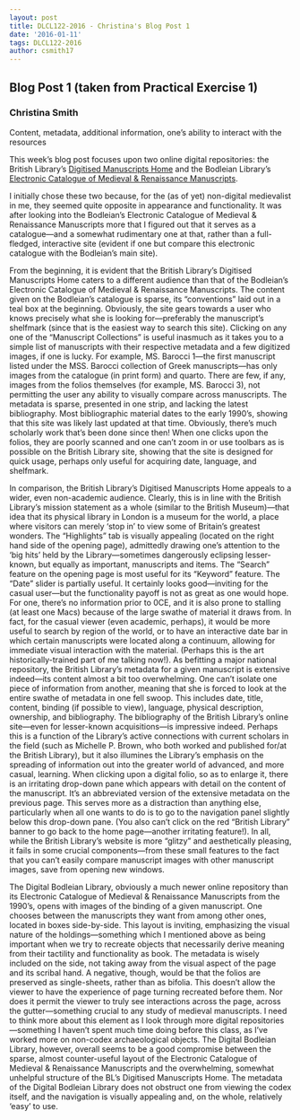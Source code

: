 ```yaml
---
layout: post
title: DLCL122-2016 - Christina's Blog Post 1
date: '2016-01-11'
tags: DLCL122-2016
author: csmith17
---
```


## Blog Post 1 (taken from Practical Exercise 1)

###  Christina Smith

Content, metadata, additional information, one’s ability to interact with the resources

This week’s blog post focuses upon two online digital repositories: the British Library’s [Digitised Manuscripts Home](https://www.bl.uk/manuscripts/) and the Bodleian Library’s [Electronic Catalogue of Medieval & Renaissance Manuscripts](http://www.bodley.ox.ac.uk/dept/scwmss/wmss/online/medieval/index.html#manuscript).  

I initially chose these two because, for the (as of yet) non-digital medievalist in me, they seemed quite opposite in appearance and functionality.  It was after looking into the Bodleian’s Electronic Catalogue of Medieval & Renaissance Manuscripts more that I figured out that it serves as a catalogue—and a somewhat rudimentary one at that, rather than a full-fledged, interactive site (evident if one but compare this electronic catalogue with the Bodleian’s main site).  

From the beginning, it is evident that the British Library’s Digitised Manuscripts Home caters to a different audience than that of the Bodleian’s Electronic Catalogue of Medieval & Renaissance Manuscripts.  The content given on the Bodleian’s catalogue is sparse, its “conventions” laid out in a teal box at the beginning.  Obviously, the site gears towards a user who knows precisely what she is looking for—preferably the manuscript’s shelfmark (since that is the easiest way to search this site).  Clicking on any one of the “Manuscript Collections” is useful inasmuch as it takes you to a simple list of manuscripts with their respective metadata and a few digitized images, if one is lucky.   For example, MS. Barocci 1—the first manuscript listed under the MSS. Barocci collection of Greek manuscripts—has only images from the catalogue (in print form) and quarto.  There are few, if any, images from the folios themselves (for example, MS. Barocci 3), not permitting the user any ability to visually compare across manuscripts.  The metadata is sparse, presented in one strip, and lacking the latest bibliography.  Most bibliographic material dates to the early 1990’s, showing that this site was likely last updated at that time.  Obviously, there’s much scholarly work that’s been done since then!  When one clicks upon the folios, they are poorly scanned and one can’t zoom in or use toolbars as is possible on the British Library site, showing that the site is designed for quick usage, perhaps only useful for acquiring date, language, and shelfmark.  

In comparison, the British Library’s Digitised Manuscripts Home appeals to a wider, even non-academic audience.  Clearly, this is in line with the British Library’s mission statement as a whole (similar to the British Museum)—that idea that its physical library in London is a museum for the world, a place where visitors can merely ‘stop in’ to view some of Britain’s greatest wonders.  The “Highlights” tab is visually appealing (located on the right hand side of the opening page), admittedly drawing one’s attention to the ‘big hits’ held by the Library—sometimes dangerously eclipsing lesser-known, but equally as important, manuscripts and items.  The “Search” feature on the opening page is most useful for its “Keyword” feature.  The “Date” slider is partially useful.  It certainly looks good—inviting for the casual user—but the functionality payoff is not as great as one would hope.  For one, there’s no information prior to 0CE, and it is also prone to stalling (at least one Macs) because of the large swathe of material it draws from.  In fact, for the casual viewer (even academic, perhaps), it would be more useful to search by region of the world, or to have an interactive date bar in which certain manuscripts were located along a continuum, allowing for immediate visual interaction with the material.  (Perhaps this is the art historically-trained part of me talking now!).  As befitting a major national repository, the British Library’s metadata for a given manuscript is extensive indeed—its content almost a bit too overwhelming.  One can’t isolate one piece of information from another, meaning that she is forced to look at the entire swathe of metadata in one fell swoop.  This includes date, title, content, binding (if possible to view), language, physical description, ownership, and bibliography.  The bibliography of the British Library’s online site—even for lesser-known acquisitions—is impressive indeed.  Perhaps this is a function of the Library’s active connections with current scholars in the field (such as Michelle P. Brown, who both worked and published for/at the British Library), but it also illumines the Library’s emphasis on the spreading of information out into the greater world of advanced, and more casual, learning.  When clicking upon a digital folio, so as to enlarge it, there is an irritating drop-down pane which appears with detail on the content of the manuscript.  It’s an abbreviated version of the extensive metadata on the previous page.  This serves more as a distraction than anything else, particularly when all one wants to do is to go to the navigation panel slightly below this drop-down pane.  (You also can’t click on the red “British Library” banner to go back to the home page—another irritating feature!).  In all, while the British Library’s website is more “glitzy” and aesthetically pleasing, it fails in some crucial components—from these small features to the fact that you can’t easily compare manuscript images with other manuscript images, save from opening new windows.

The Digital Bodleian Library, obviously a much newer online repository than its Electronic Catalogue of Medieval & Renaissance Manuscripts from the 1990’s, opens with images of the binding of a given manuscript.  One chooses between the manuscripts they want from among other ones, located in boxes side-by-side.  This layout is inviting, emphasizing the visual nature of the holdings—something which I mentioned above as being important when we try to recreate objects that necessarily derive meaning from their tactility and functionality as book.  The metadata is wisely included on the side, not taking away from the visual aspect of the page and its scribal hand.  A negative, though, would be that the folios are preserved as single-sheets, rather than as bifolia.  This doesn’t allow the viewer to have the experience of page turning recreated before them.  Nor does it permit the viewer to truly see interactions across the page, across the gutter—something crucial to any study of medieval manuscripts.  I need to think more about this element as I look through more digital repositories—something I haven’t spent much time doing before this class, as I’ve worked more on non-codex archaeological objects.  The Digital Bodleian Library, however, overall seems to be a good compromise between the sparse, almost counter-useful layout of the Electronic Catalogue of Medieval & Renaissance Manuscripts and the overwhelming, somewhat unhelpful structure of the BL’s Digitised Manuscripts Home.  The metadata of the Digital Bodleian Library does not obstruct one from viewing the codex itself, and the navigation is visually appealing and, on the whole, relatively ‘easy’ to use.
